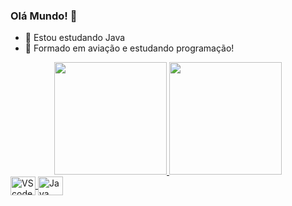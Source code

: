 ### Olá Mundo! 👋

- 🌱 Estou estudando Java
- 💬 Formado em aviação e estudando programação!

<div align="center">
    <a href="https://github.com/MaidaHugo">
     <img height="180em" src="https://github-readme-stats.vercel.app/api?username=MaidaHugo&show_icons=true&theme=radical&include_all_commits=true&count_private=true"/>
  <img height="180em" src="https://github-readme-stats.vercel.app/api/top-langs/?username=MaidaHugo&layout=compact&langs_count=7&theme=radical"/>      
</div>      


  <div style="display: inline_block">
  <img align="center" alt="VScode" height="30" width="40" src="https://cdn.jsdelivr.net/gh/devicons/devicon/icons/vscode/vscode-original.svg" />
  <img align="center" alt="Java" height="30" width="40"  src="https://cdn.jsdelivr.net/gh/devicons/devicon/icons/java/java-plain.svg" />
    
   
